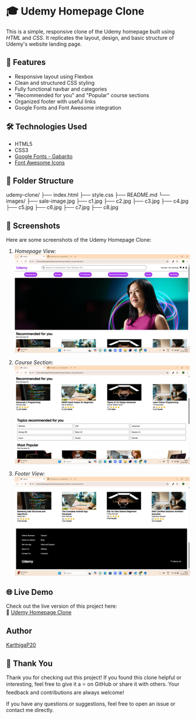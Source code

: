 # 🎓 Udemy Homepage Clone

This is a simple, responsive clone of the Udemy homepage built using *HTML* and *CSS*. It replicates the layout, design, and basic structure of Udemy's website landing page.

## 🚀 Features

-  Responsive layout using Flexbox
-  Clean and structured CSS styling
-  Fully functional navbar and categories
-  "Recommended for you" and "Popular" course sections
-  Organized footer with useful links
-  Google Fonts and Font Awesome integration

## 🛠 Technologies Used

- HTML5  
- CSS3  
- [Google Fonts - Gabarito](https://fonts.google.com/specimen/Gabarito)  
- [Font Awesome Icons](https://fontawesome.com/)

## 📂 Folder Structure

udemy-clone/
├── index.html
├── style.css
├── README.md
└── images/
    ├── sale-image.jpg
    ├── c1.jpg
    ├── c2.jpg
    ├── c3.jpg
    ├── c4.jpg
    ├── c5.jpg
    ├── c6.jpg
    ├── c7.jpg
    ├── c8.jpg

## 📸 Screenshots

Here are some screenshots of the Udemy Homepage Clone:

1. *Homepage View:*
   ![Homepage](Screenshots/Screenshot1.jpg)

2. *Course Section:*
   ![Course Section](Screenshots/Screenshot2.jpg)

3. *Footer View:*
   ![Footer](Screenshots/Screenshot3.jpg)
## 🌐 Live Demo

Check out the live version of this project here:  
🔗 [Udemy Homepage Clone](https://karthigap20.github.io/Udemy-Clone-Project/)

## Author

[KarthigaP20](https://github.com/KarthigaP20)


## 🙏 Thank You

Thank you for checking out this project! If you found this clone helpful or interesting, feel free to give it a ⭐ on GitHub or share it with others. Your feedback and contributions are always welcome!

If you have any questions or suggestions, feel free to open an issue or contact me directly.
